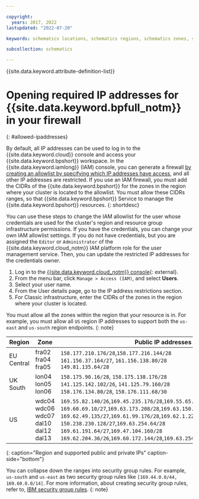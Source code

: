 ```yaml
---

copyright:
  years: 2017, 2022
lastupdated: "2022-07-20"

keywords: schematics locations, schematics regions, schematics zones, schematics endpoints, schematics service endpoints

subcollection: schematics

---
```


{{site.data.keyword.attribute-definition-list}}


# Opening required IP addresses for {{site.data.keyword.bpfull_notm}} in your firewall
{: #allowed-ipaddresses}

By default, all IP addresses can be used to log in to the {{site.data.keyword.cloud}} console and access your {{site.data.keyword.bpshort}} workspace. In the {{site.data.keyword.iamlong}} (IAM) console, you can generate a firewall [by creating an allowlist by specifying which IP addresses have access](/docs/account?topic=account-ips), and all other IP addresses are restricted. If you use an IAM firewall, you must add the CIDRs of the {{site.data.keyword.bpshort}} for the zones in the region where your cluster is located to the allowlist. You must allow these CIDRs ranges, so that {{site.data.keyword.bpshort}} Service to manage the {{site.data.keyword.bpshort}} resources.
{: shortdesc}

You can use these steps to change the IAM allowlist for the user whose credentials are used for the cluster's region and resource group infrastructure permissions. If you have the credentials, you can change your own IAM allowlist settings. If you do not have credentials, but you are assigned the `Editor` or `Administrator` of the {{site.data.keyword.cloud_notm}} IAM platform role for the user management service. Then, you can update the restricted IP addresses for the credentials owner.

1. Log in to the [{{site.data.keyword.cloud_notm}} console](https://cloud.ibm.com/login){: external}.
2. From the menu bar, click `Manage > Access (IAM)`, and select **Users**.
3. Select your user name.
4. From the User details page, go to the IP address restrictions section.
5. For Classic infrastructure, enter the CIDRs of the zones in the region where your cluster is located.

You must allow all the zones within the region that your resource is in. For example, you must allow all `US` region IP addresses to support both the `us-east` and `us-south` region endpoints.
{: note}

| Region | Zone | Public IP addresses | Private IP addresses |
| -- | -- | -- | -- |
| EU Central | fra02 </br> fra04 </br> fra05 | `158.177.210.176/28`,`158.177.216.144/28` </br> `161.156.37.164/27`, `161.156.138.80/28` </br> `149.81.135.64/28` | `10.134.233.192/26`,`10.123.76.192/26` </br> `10.194.127.64/26` </br> `10.75.204.128/26` |
| UK South | lon04  </br> lon05 </br> lon06 | `158.175.90.16/28`, `158.175.138.176/28` </br> `141.125.142.102/26`, `141.125.79.160/28` </br> `158.176.134.80/28`, `158.176.111.68/30` | `10.45.190.64/26`, `10.45.215.128/26` </br> `10.72.173.0/26` </br> `10.196.59.0/26` |
| US | wdc04 </br> wdc06 </br> wdc07 </br> dal10 </br> dal12 </br> dal13| `169.55.82.140/26`,`169.45.235.176/28`,`169.55.65.48/28` </br> `169.60.69.10/27`,`169.63.173.208/28`,`169.63.150.144/28`,`169.63.150.104/29` </br> `169.62.49.135/27`,`169.61.99.176/28`,`169.62.1.224/28` </br> `150.238.230.128/27`,`169.63.254.64/28` </br> `169.61.191.64/27`,`169.47.104.160/28` </br> `169.62.204.36/26`,`169.60.172.144/28`,`169.63.254.64/28` |`10.148.98.0/26` </br>   `10.189.2.128/26`,`10.189.2.16/29` </br> `10.191.181.64/26`,`10.190.16.145/26` </br> `10.185.16.64/26` </br> `10.95.173.64/26` </br> `10.220.38.64/26` |
{: caption="Region and supported public and private IPs" caption-side="bottom"}

You can collapse down the ranges into security group rules. For example, `us-south` and `us-east` as two security group rules like `[169.44.0.0/44, 169.60.0.0/14]`. For more information, about creating security group rules, refer to, [IBM security group rules](/docs/security-groups?topic=security-groups-security-groups-guidelines#rules-1).
{: note}



